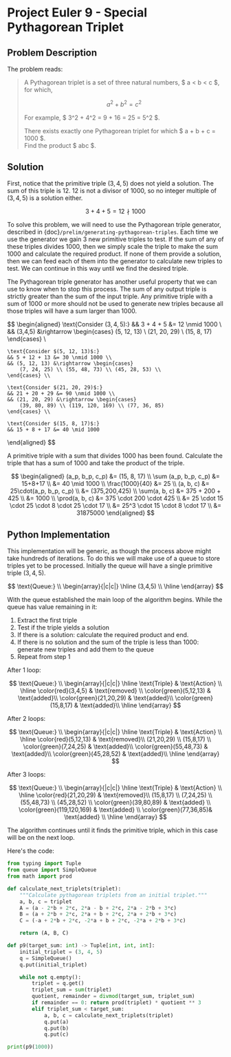 # Project Euler 9 - Special Pythagorean Triplet

## Problem Description
The problem reads:

> A Pythagorean triplet is a set of three natural numbers, $ a < b < c $, for
> which,
>
> $$ a^2 + b^2 = c^2 $$
>
> For example, $ 3^2 + 4^2 = 9 + 16 = 25 = 5^2 $.
>
> There exists exactly one Pythagorean triplet for which $ a + b + c = 1000 $. \
> Find the product $ abc $.

## Solution
First, notice that the primitive triple $(3,4,5)$ does not yield a solution. The
sum of this triple is 12. 12 is not a divisor of 1000, so no integer multiple of
$(3,4,5)$ is a solution either.

$$ 3+4+5 = 12 \nmid 1000 $$

To solve this problem, we will need to use the Pythagorean triple generator,
described in {doc}`/prelim/generating-pythagorean-triples`. Each time we use the
generator we gain 3 new primitive triples to test. If the sum of any of these
triples divides 1000, then we simply scale the triple to make the sum 1000 and
calculate the required product. If none of them provide a solution, then we can
feed each of them into the generator to calculate new triples to test. We can
continue in this way until we find the desired triple.

The Pythagorean triple generator has another useful property that we can use to
know when to stop this process. The sum of any output triple is strictly greater
than the sum of the input triple. Any primitive triple with a sum of 1000 or
more should not be used to generate new triples because all those triples will
have a sum larger than 1000.

$$
\begin{aligned}
    \text{Consider $(3,4,5)$:}
    && 3 + 4 + 5 &= 12 \nmid 1000 \\
    && (3,4,5) &\rightarrow \begin{cases}
        (5, 12, 13) \\ (21, 20, 29) \\ (15, 8, 17)
    \end{cases} \\
    
    \text{Consider $(5, 12, 13)$:}
    && 5 + 12 + 13 &= 30 \nmid 1000 \\
    && (5, 12, 13) &\rightarrow \begin{cases}
        (7, 24, 25) \\ (55, 48, 73) \\ (45, 28, 53) \\
    \end{cases} \\
    
    \text{Consider $(21, 20, 29)$:}
    && 21 + 20 + 29 &= 90 \nmid 1000 \\
    && (21, 20, 29) &\rightarrow \begin{cases}
        (39, 80, 89) \\ (119, 120, 169) \\ (77, 36, 85)
    \end{cases} \\
    
    \text{Consider $(15, 8, 17)$:}
    && 15 + 8 + 17 &= 40 \mid 1000
\end{aligned}
$$

A primitive triple with a sum that divides 1000 has been found. Calculate the
triple that has a sum of 1000 and take the product of the triple.

$$
\begin{aligned}
    (a_p, b_p, c_p) &= (15, 8, 17) \\
    \sum (a_p, b_p, c_p) &= 15+8+17 \\
    &= 40 \mid 1000 \\
    \frac{1000}{40} &= 25 \\
    (a, b, c) &= 25\cdot(a_p, b_p, c_p) \\
    &= (375,200,425) \\
    \sum(a, b, c) &= 375 + 200 + 425 \\
    &= 1000 \\
    \prod(a, b, c) &= 375 \cdot 200 \cdot 425 \\
    &= 25 \cdot 15 \cdot 25 \cdot 8 \cdot 25 \cdot 17 \\
    &= 25^3 \cdot 15 \cdot 8 \cdot 17 \\
    &= 31875000
\end{aligned}
$$

## Python Implementation
This implementation will be generic, as though the process above might take
hundreds of iterations. To do this we will make use of a queue to store triples
yet to be processed. Initially the queue will have a single primitive triple
$(3,4,5)$.

$$
\text{Queue:} \\
\begin{array}{|c|c|}
\hline
(3,4,5) \\
\hline
\end{array}
$$

With the queue established the main loop of the algorithm begins. While the
queue has value remaining in it:

1. Extract the first triple
1. Test if the triple yields a solution
1. If there is a solution: calculate the required product and end.
1. If there is no solution and the sum of the triple is less than 1000: generate
   new triples and add them to the queue
1. Repeat from step 1

After 1 loop:

$$
\text{Queue:} \\
\begin{array}{|c|c|}
\hline
\text{Triple} & \text{Action} \\
\hline
\color{red}(3,4,5) & \text{removed} \\
\color{green}(5,12,13) & \text{added}\\
\color{green}(21,20,29) & \text{added}\\
\color{green}(15,8,17) & \text{added}\\
\hline
\end{array}
$$

After 2 loops:

$$
\text{Queue:} \\
\begin{array}{|c|c|}
\hline
\text{Triple} & \text{Action} \\
\hline
\color{red}(5,12,13) & \text{removed}\\
(21,20,29) \\
(15,8,17) \\
\color{green}(7,24,25) & \text{added}\\
\color{green}(55,48,73) & \text{added}\\
\color{green}(45,28,52) & \text{added}\\
\hline
\end{array}
$$

After 3 loops:

$$
\text{Queue:} \\
\begin{array}{|c|c|}
\hline
\text{Triple} & \text{Action} \\
\hline
\color{red}(21,20,29) & \text{removed}\\
(15,8,17) \\
(7,24,25) \\
(55,48,73) \\
(45,28,52) \\
\color{green}(39,80,89) & \text{added} \\
\color{green}(119,120,169) & \text{added} \\
\color{green}(77,36,85)& \text{added} \\
\hline
\end{array}
$$

The algorithm continues until it finds the primitive triple, which in this case
will be on the next loop.

Here's the code:

``` python
from typing import Tuple
from queue import SimpleQueue
from math import prod

def calculate_next_triplets(triplet):
    """Calculate pythagorean triplets from an initial triplet."""
    a, b, c = triplet
    A = (a - 2*b + 2*c, 2*a - b + 2*c, 2*a - 2*b + 3*c)
    B = (a + 2*b + 2*c, 2*a + b + 2*c, 2*a + 2*b + 3*c)
    C = (-a + 2*b + 2*c, -2*a + b + 2*c, -2*a + 2*b + 3*c)

    return (A, B, C)

def p9(target_sum: int) -> Tuple[int, int, int]:
    initial_triplet = (3, 4, 5)
    q = SimpleQueue()
    q.put(initial_triplet)

    while not q.empty():
        triplet = q.get()
        triplet_sum = sum(triplet)
        quotient, remainder = divmod(target_sum, triplet_sum)
        if remainder == 0: return prod(triplet) * quotient ** 3
        elif triplet_sum < target_sum:
            a, b, c = calculate_next_triplets(triplet)
            q.put(a)
            q.put(b)
            q.put(c)

print(p9(1000))
```